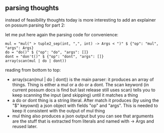 ## parsing thoughts

instead of feasibility thoughts today is more interesting to add an explainer on possum parsing for part 2:

let me put here again the parsing code for convenience:

```
mul = "mul(" > tuple2_sep(int, ",", int) -> Args < ")" $ {"op": "mul", "args": Args}
do = "do()" $ {"op": "do", "args": []}
dont = "don't()" $ {"op": "dont", "args": []}
array(scan(mul | do | dont))
```

reading from bottom to top:
- array(scan(mul | do | dont)) is the main parser: it produces an array of things. Thing is either a mul or a do or a dont. The scan keyword (in current possum docs is find but last release still uses scan) tells you to keep scanning the input (and skipping) until it matches a thing
- a do or dont thing is a string literal. After match it produces (by using the "$" keyowrd) a json object with fields "op" and "args". This is needed to keep it consistent with the output of mul thing
- mul thing also produces a json output but you can see that arguments are the stuff that is extracted from literals and named with -> Args and reused later.